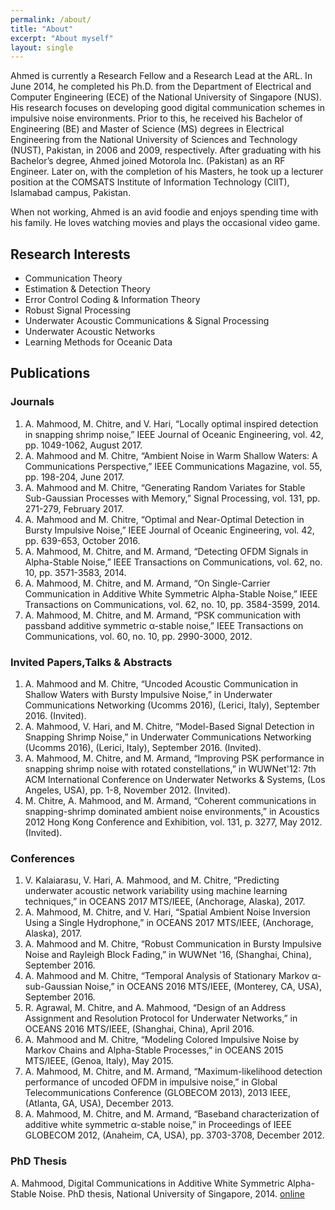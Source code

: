 ```yaml
---
permalink: /about/
title: "About"
excerpt: "About myself"
layout: single
---
```


Ahmed is currently a Research Fellow and a Research Lead at the ARL. In June 2014, he completed his Ph.D. from the Department of Electrical and Computer Engineering (ECE) of the National University of Singapore (NUS). His research focuses on developing good digital communication schemes in impulsive noise environments. Prior to this, he received his Bachelor of Engineering (BE) and Master of Science (MS) degrees in Electrical Engineering from the National University of Sciences and Technology (NUST), Pakistan, in 2006 and 2009, respectively. After graduating with his Bachelor’s degree, Ahmed joined Motorola Inc. (Pakistan) as an RF Engineer. Later on, with the completion of his Masters, he took up a lecturer position at the COMSATS Institute of Information Technology (CIIT), Islamabad campus, Pakistan.

When not working, Ahmed is an avid foodie and enjoys spending time with his family. He loves watching movies and plays the occasional video game.

## Research Interests

- Communication Theory
- Estimation & Detection Theory
- Error Control Coding & Information Theory
- Robust Signal Processing
- Underwater Acoustic Communications & Signal Processing
- Underwater Acoustic Networks
- Learning Methods for Oceanic Data

## Publications

### Journals

1. A. Mahmood, M. Chitre, and V. Hari, “Locally optimal inspired detection in snapping shrimp noise,” IEEE Journal of Oceanic Engineering, vol. 42, pp. 1049-1062, August 2017.
2. A. Mahmood and M. Chitre, “Ambient Noise in Warm Shallow Waters: A Communications Perspective,” IEEE Communications Magazine, vol. 55, pp. 198-204, June 2017.
3. A. Mahmood and M. Chitre, “Generating Random Variates for Stable Sub-Gaussian Processes with Memory,” Signal Processing, vol. 131, pp. 271-279, February 2017.
4. A. Mahmood and M. Chitre, “Optimal and Near-Optimal Detection in Bursty Impulsive Noise,” IEEE Journal of Oceanic Engineering, vol. 42, pp. 639-653, October 2016.
5. A. Mahmood, M. Chitre, and M. Armand, “Detecting OFDM Signals in Alpha-Stable Noise,” IEEE Transactions on Communications, vol. 62, no. 10, pp. 3571-3583, 2014.
6. A. Mahmood, M. Chitre, and M. Armand, “On Single-Carrier Communication in Additive White Symmetric Alpha-Stable Noise,” IEEE Transactions on Communications, vol. 62, no. 10, pp. 3584-3599, 2014.
7. A. Mahmood, M. Chitre, and M. Armand, “PSK communication with passband additive symmetric α-stable noise,” IEEE Transactions on Communications, vol. 60, no. 10, pp. 2990-3000, 2012.

### Invited Papers,Talks & Abstracts

1. A. Mahmood and M. Chitre, “Uncoded Acoustic Communication in Shallow Waters with Bursty Impulsive Noise,” in Underwater Communications Networking (Ucomms 2016), (Lerici, Italy), September 2016. (Invited).
2. A. Mahmood, V. Hari, and M. Chitre, “Model-Based Signal Detection in Snapping Shrimp Noise,” in Underwater Communications Networking (Ucomms 2016), (Lerici, Italy), September 2016. (Invited).
3. A. Mahmood, M. Chitre, and M. Armand, “Improving PSK performance in snapping shrimp noise with rotated constellations,” in WUWNet'12: 7th ACM International Conference on Underwater Networks & Systems, (Los Angeles, USA), pp. 1-8, November 2012. (Invited).
4. M. Chitre, A. Mahmood, and M. Armand, “Coherent communications in snapping-shrimp dominated ambient noise environments,” in Acoustics 2012 Hong Kong Conference and Exhibition, vol. 131, p. 3277, May 2012. (Invited). 

### Conferences

1. V. Kalaiarasu, V. Hari, A. Mahmood, and M. Chitre, “Predicting underwater acoustic network variability using machine learning techniques,” in OCEANS 2017 MTS/IEEE, (Anchorage, Alaska), 2017.
2. A. Mahmood, M. Chitre, and V. Hari, “Spatial Ambient Noise Inversion Using a Single Hydrophone,” in OCEANS 2017 MTS/IEEE, (Anchorage, Alaska), 2017.
3. A. Mahmood and M. Chitre, “Robust Communication in Bursty Impulsive Noise and Rayleigh Block Fading,” in WUWNet '16, (Shanghai, China), September 2016.
4. A. Mahmood and M. Chitre, “Temporal Analysis of Stationary Markov α-sub-Gaussian Noise,” in OCEANS 2016 MTS/IEEE, (Monterey, CA, USA), September 2016.
5. R. Agrawal, M. Chitre, and A. Mahmood, “Design of an Address Assignment and Resolution Protocol for Underwater Networks,” in OCEANS 2016 MTS/IEEE, (Shanghai, China), April 2016.
6. A. Mahmood and M. Chitre, “Modeling Colored Impulsive Noise by Markov Chains and Alpha-Stable Processes,” in OCEANS 2015 MTS/IEEE, (Genoa, Italy), May 2015.
7. A. Mahmood, M. Chitre, and M. Armand, “Maximum-likelihood detection performance of uncoded OFDM in impulsive noise,” in Global Telecommunications Conference (GLOBECOM 2013), 2013 IEEE, (Atlanta, GA, USA), December 2013.
8. A. Mahmood, M. Chitre, and M. Armand, “Baseband characterization of additive white symmetric α-stable noise,” in Proceedings of IEEE GLOBECOM 2012, (Anaheim, CA, USA), pp. 3703-3708, December 2012.

### PhD Thesis

A. Mahmood, Digital Communications in Additive White Symmetric Alpha-Stable Noise. PhD thesis, National University of Singapore, 2014. [online](http://scholarbank.nus.edu.sg/handle/10635/77754)

